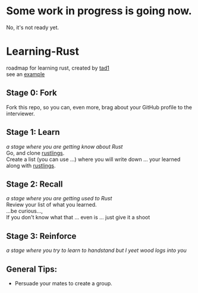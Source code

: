 # Some work in progress is going now.
No, it's not ready yet.

# Learning-Rust
roadmap for learning rust, created by [tad1](https://github.com/tad1)  
see an [example](https://github.com/tad1/Personal-Learning-Rust)

## Stage 0: Fork
Fork this repo, so you can, even more, brag about your GitHub profile to the interviewer.

## Stage 1: Learn
*a stage where you are getting know about Rust*  
Go, and clone [rustlings](https://github.com/rust-lang/rustlings).  
Create a list (you can use ...) where you will write down ... your learned along with [rustlings](https://github.com/rust-lang/rustlings).


## Stage 2: Recall
*a stage where you are getting used to Rust*  
Review your list of what you learned.  
...be curious...,  
If you don't know what that ... even is ... just give it a shoot

## Stage 3: Reinforce
*a stage where you try to learn to handstand but I yeet wood logs into you*</br>


## General Tips:
- Persuade your mates to create a group.
